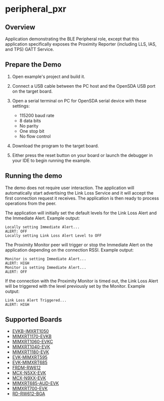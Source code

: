# peripheral_pxr

## Overview
Application demonstrating the BLE Peripheral role, except that this application specifically exposes the Proximity Reporter (including LLS, IAS, and TPS) GATT Service.

## Prepare the Demo

1.  Open example's project and build it.

2.  Connect a USB cable between the PC host and the OpenSDA USB port on the target board.

3.  Open a serial terminal on PC for OpenSDA serial device with these settings:
    - 115200 baud rate
    - 8 data bits
    - No parity
    - One stop bit
    - No flow control

4.  Download the program to the target board.

5.  Either press the reset button on your board or launch the debugger in your IDE to begin running the example.

## Running the demo
The demo does not require user interaction. The application will automatically start advertising the Link Loss Service and it will accept the first connection request it receives. The application is then ready to process operations from the peer.

The application will initially set the default levels for the Link Loss Alert and the Immediate Alert. Example output:
~~~~~~~~~~~~~~~~~~~~~~~~~~~~~~~~~~~
Locally setting Immediate Alert...
ALERT: OFF
Locally setting Link Loss Alert Level to OFF
~~~~~~~~~~~~~~~~~~~~~~~~~~~~~~~~~~~

The Proximity Monitor peer will trigger or stop the Immediate Alert on the application depending on the connection RSSI. Example output:

~~~~~~~~~~~~~~~~~~~~~~~~~~~~~~~~~~~
Monitor is setting Immediate Alert...
ALERT: HIGH
Monitor is setting Immediate Alert...
ALERT: OFF
~~~~~~~~~~~~~~~~~~~~~~~~~~~~~~~~~~~

If the connection with the Proximity Monitor is timed out, the Link Loss Alert will be triggered with the level previously set by the Monitor. Example output:
~~~~~~~~~~~~~~~~~~~~~~~~~~~~~~~~~~~
Link Loss Alert Triggered...
ALERT: HIGH
~~~~~~~~~~~~~~~~~~~~~~~~~~~~~~~~~~~

## Supported Boards
- [EVKB-IMXRT1050](../../_boards/evkbimxrt1050/edgefast_bluetooth_examples/peripheral_pxr/example_board_readme.md)
- [MIMXRT1170-EVKB](../../_boards/evkbmimxrt1170/edgefast_bluetooth_examples/peripheral_pxr/example_board_readme.md)
- [MIMXRT1060-EVKC](../../_boards/evkcmimxrt1060/edgefast_bluetooth_examples/peripheral_pxr/example_board_readme.md)
- [MIMXRT1040-EVK](../../_boards/evkmimxrt1040/edgefast_bluetooth_examples/peripheral_pxr/example_board_readme.md)
- [MIMXRT1180-EVK](../../_boards/evkmimxrt1180/edgefast_bluetooth_examples/peripheral_pxr/example_board_readme.md)
- [EVK-MIMXRT595](../../_boards/evkmimxrt595/edgefast_bluetooth_examples/peripheral_pxr/example_board_readme.md)
- [EVK-MIMXRT685](../../_boards/evkmimxrt685/edgefast_bluetooth_examples/peripheral_pxr/example_board_readme.md)
- [FRDM-RW612](../../_boards/frdmrw612/edgefast_bluetooth_examples/peripheral_pxr/example_board_readme.md)
- [MCX-N5XX-EVK](../../_boards/mcxn5xxevk/edgefast_bluetooth_examples/peripheral_pxr/example_board_readme.md)
- [MCX-N9XX-EVK](../../_boards/mcxn9xxevk/edgefast_bluetooth_examples/peripheral_pxr/example_board_readme.md)
- [MIMXRT685-AUD-EVK](../../_boards/mimxrt685audevk/edgefast_bluetooth_examples/peripheral_pxr/example_board_readme.md)
- [MIMXRT700-EVK](../../_boards/mimxrt700evk/edgefast_bluetooth_examples/peripheral_pxr/example_board_readme.md)
- [RD-RW612-BGA](../../_boards/rdrw612bga/edgefast_bluetooth_examples/peripheral_pxr/example_board_readme.md)
